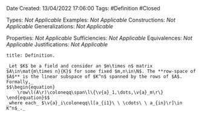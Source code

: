 <br />
<br />

Date Created: 13/04/2022 17:06:00
Tags: #Definition #Closed

Types: _Not Applicable_
Examples: _Not Applicable_
Constructions: _Not Applicable_
Generalizations: _Not Applicable_

Properties: _Not Applicable_
Sufficiencies: _Not Applicable_
Equivalences: _Not Applicable_
Justifications: _Not Applicable_

``` ad-Definition
title: Definition.

_Let $K$ be a field and consider an $m\times n$ matrix $A\in\mat{m\times n}{K}$ for some fixed $m,n\in\N$. The **row-space of $A$** is the linear subspace of $K^n$ spanned by the rows of $A$. Formally,_
$$\begin{equation}
    \row\l(A\r)\coloneqq\span\l\{\v{a}_1,\dots,\v{a}_m\r\}
\end{equation}$$
_where each_ $\v{a}_i\coloneqq\l[a_{i1}\ \ \cdots\ \ a_{in}\r]\in K^n$_._

```
